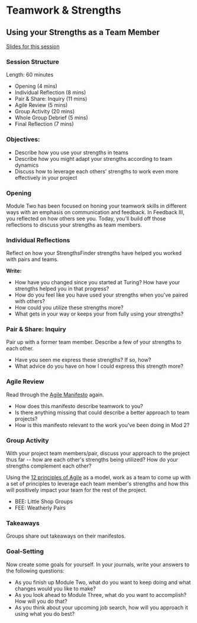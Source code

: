 # Teamwork & Strengths
## Using your Strengths as a Team Member

[Slides for this session](https://docs.google.com/presentation/d/17z3gF1N81z_7GGGK-KioRYLrIdilS7mDRRQvgw-R3Rg/edit?usp=sharing)

### Session Structure

Length: 60 minutes

* Opening (4 mins)
* Individual Reflection (8 mins)
* Pair & Share: Inquiry (11 mins)
* Agile Review (5 mins)
* Group Activity (20 mins)
* Whole Group Debrief (5 mins)
* Final Reflection (7 mins)

### Objectives:

* Describe how you use your strengths in teams
* Describe how you might adapt your strengths according to team dynamics
* Discuss how to leverage each others' strengths to work even more effectively in your project

### Opening

Module Two has been focused on honing your teamwork skills in different ways with an emphasis on communication and feedback. In Feedback III, you reflected on how others see you. Today, you'll build off those reflections to discuss your strengths as team members.

### Individual Reflections
Reflect on how your StrengthsFinder strengths have helped you worked with pairs and teams. 

**Write:** 

* How have you changed since you started at Turing? How have your strengths helped you in that progress?
* How do you feel like you have used your strengths when you've paired with others?
* How could you utilize these strengths more?
* What gets in your way or keeps your from fully using your strengths?

### Pair & Share: Inquiry 
Pair up with a former team member. Describe a few of your strengths to each other.

* Have you seen me express these strengths? If so, how?
* What advice do you have on how I could express this strength more?

### Agile Review 
Read through the [Agile Manifesto](http://agilemanifesto.org/) again. 

* How does this manifesto describe teamwork to you? 
* Is there anything missing that could describe a better approach to team projects?
* How is this manifesto relevant to the work you've been doing in Mod 2?

### Group Activity 
With your project team members/pair, discuss your approach to the project thus far -- how are each other's strengths being utilized? How do your strengths complement each other? 

Using the [12 principles of Agile](http://agilemanifesto.org/principles.html) as a model, work as a team to come up with a set of principles to leverage each team member's strengths and how this will positively impact your team for the rest of the project. 

* BEE: Little Shop Groups
* FEE: Weatherly Pairs

### Takeaways 
Groups share out takeaways on their manifestos.

### Goal-Setting
Now create some goals for yourself. In your journals, write your answers to the following questions:

* As you finish up Module Two, what do you want to keep doing and what changes would you like to make?
* As you look ahead to Module Three, what do you want to accomplish? How will you do that?
* As you think about your upcoming job search, how will you approach it using what you do best?
